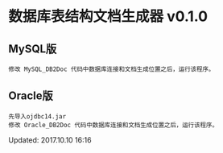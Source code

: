 # 数据库表结构文档生成器 v0.1.0

## MySQL版

	修改 MySQL_DB2Doc 代码中数据库连接和文档生成位置之后，运行该程序。

## Oracle版

	先导入ojdbc14.jar
	修改 Oracle_DB2Doc 代码中数据库连接和文档生成位置之后，运行该程序。


Updated: 2017.10.10 16:16
